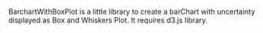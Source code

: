 BarchartWithBoxPlot is a little library to create a barChart with uncertainty displayed as Box and Whiskers Plot. It requires d3.js library.
